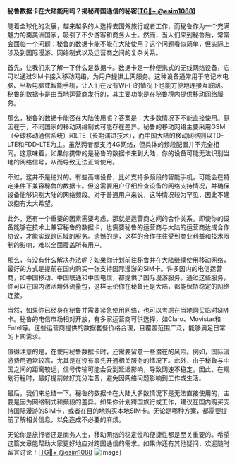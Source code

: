 **秘鲁数据卡在大陆能用吗？揭秘跨国通信的秘密[[TG💪+ @esim1088](https://t.me/s/esim1088)]**

随着全球化的发展，越来越多的人选择去国外旅行或者工作，而秘鲁作为一个充满魅力的南美洲国家，吸引了不少游客和商务人士。然而，当人们来到秘鲁后，常常会面临一个问题：秘鲁的数据卡能不能在大陆使用？这个问题看似简单，但实际上涉及到国际漫游、网络制式以及运营商之间的复杂关系。

首先，让我们来了解一下什么是数据卡。数据卡是一种便携式的无线网络设备，它可以通过SIM卡接入移动网络，为用户提供上网服务。这种设备通常用于笔记本电脑、平板电脑或智能手机，让人们在没有Wi-Fi的情况下也能方便地连接互联网。秘鲁的数据卡是由当地运营商发行的，其主要功能是在秘鲁境内提供移动网络服务。

那么，秘鲁的数据卡能否在大陆使用呢？答案是：大多数情况下不能直接使用。原因在于，不同国家的移动网络制式可能存在差异。秘鲁的移动网络主要采用GSM（全球移动通信系统）和LTE（长期演进技术），而中国大陆的移动网络则以TD-LTE和FDD-LTE为主。虽然两者都支持4G网络，但具体的频段配置并不完全相同。这意味着，如果你携带的是秘鲁的数据卡来到大陆，你的设备可能无法识别当地的网络信号，从而导致无法正常使用。

不过，这并不是绝对的。有些高端设备，比如支持多频段的智能手机，可能会在特定条件下兼容秘鲁的数据卡。但这需要用户仔细检查设备的网络支持情况，并确保设备能够识别大陆的网络频段。对于普通用户来说，这种情况较为罕见，因此不建议抱有太大希望。

此外，还有一个重要的因素需要考虑，那就是运营商之间的合作关系。即使你的设备能够在技术上兼容秘鲁的数据卡，也需要秘鲁的运营商与大陆的运营商达成合作协议，才能实现跨区域的服务。遗憾的是，这样的合作往往受到商业利益和技术限制的影响，难以全面覆盖所有用户。

那么，有没有什么解决办法呢？如果你计划前往秘鲁并在大陆继续使用移动网络，最好的方式是提前在国内购买一张支持国际漫游的SIM卡。许多国内的电信运营商，如中国移动、中国联通和中国电信，都提供了国际漫游服务。通过这些服务，你可以在国内激活境外流量包，这样无论你在秘鲁还是大陆，都能保持稳定的网络连接。

当然，如果你已经身在秘鲁并需要紧急使用网络，也可以考虑在当地购买临时SIM卡。秘鲁的电信市场相对开放，有多家运营商可供选择，如Claro、Movistar和Entel等。这些运营商提供的数据套餐价格合理，且覆盖范围广泛，能够满足日常的上网需求。

值得注意的是，在使用秘鲁数据卡时，还需要留意一些潜在的风险。例如，国际漫游费用通常较高，尤其是在没有事先开通相关服务的情况下。此外，由于秘鲁与中国之间的距离较远，信号传输可能会受到延迟影响，导致网速不稳定。因此，在规划行程时，最好提前做好充分准备，避免因网络问题影响到工作或生活。

最后，我们来总结一下。秘鲁的数据卡在大陆大多数情况下是无法直接使用的，主要是因为网络制式和频段的差异。如果你计划跨国旅行或工作，建议在国内购买支持国际漫游的SIM卡，或者在目的地购买本地SIM卡。无论是哪种方案，都需要提前了解相关信息，以免造成不必要的麻烦。

无论你是旅行者还是商务人士，移动网络的稳定性和便捷性都是至关重要的。希望这篇文章能帮助大家更好地应对跨国通信的需求。如果你还有其他疑问，欢迎随时留言讨论！[[TG💪+ @esim1088](https://t.me/s/esim1088) ![Image](https://i.postimg.cc/4NQfJmqS/Snipaste-2025-05-13-00-14-12.png)]
